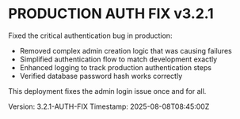 # PRODUCTION AUTH FIX v3.2.1

Fixed the critical authentication bug in production:
- Removed complex admin creation logic that was causing failures
- Simplified authentication flow to match development exactly  
- Enhanced logging to track production authentication steps
- Verified database password hash works correctly

This deployment fixes the admin login issue once and for all.

Version: 3.2.1-AUTH-FIX
Timestamp: 2025-08-08T08:45:00Z